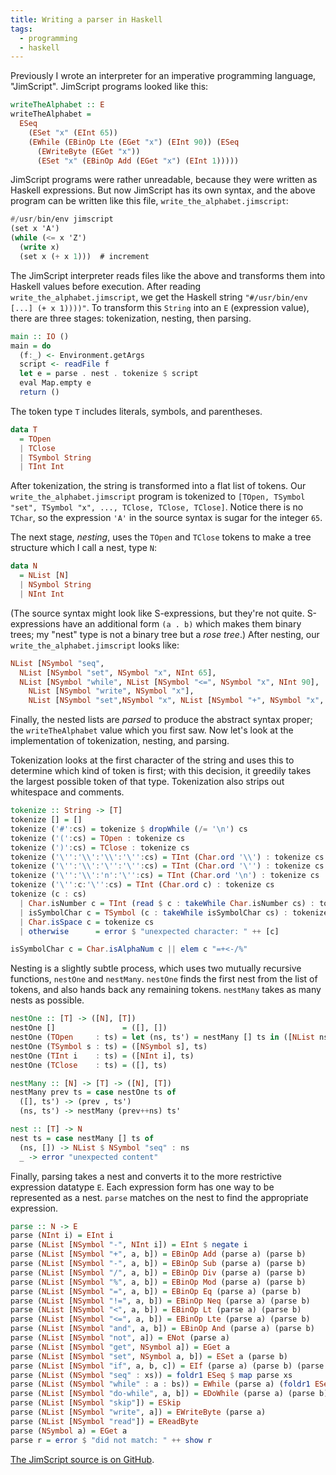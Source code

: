 ```yaml
---
title: Writing a parser in Haskell
tags:
  - programming
  - haskell
---
```


Previously I wrote an interpreter for an imperative programming language, "JimScript".
JimScript programs looked like this:

```haskell
writeTheAlphabet :: E
writeTheAlphabet =
  ESeq
    (ESet "x" (EInt 65))
    (EWhile (EBinOp Lte (EGet "x") (EInt 90)) (ESeq
      (EWriteByte (EGet "x"))
      (ESet "x" (EBinOp Add (EGet "x") (EInt 1)))))
```

JimScript programs were rather unreadable,
because they were written as Haskell expressions.
But now JimScript has its own syntax,
and the above program can be written like this file, `write_the_alphabet.jimscript`:

```scheme
#/usr/bin/env jimscript
(set x 'A')
(while (<= x 'Z')
  (write x)
  (set x (+ x 1)))  # increment
```

The JimScript interpreter reads files like the above
and transforms them into Haskell values before execution.
After reading `write_the_alphabet.jimscript`,
we get the Haskell string `"#/usr/bin/env [...] (+ x 1))))"`.
To transform this `String` into an `E` (expression value),
there are three stages: tokenization, nesting, then parsing.

```haskell
main :: IO ()
main = do
  (f:_) <- Environment.getArgs
  script <- readFile f
  let e = parse . nest . tokenize $ script
  eval Map.empty e
  return ()
```

The token type `T` includes literals, symbols, and parentheses.

```haskell
data T
  = TOpen
  | TClose
  | TSymbol String
  | TInt Int
```

After tokenization, the string is transformed into a flat list of tokens.
Our `write_the_alphabet.jimscript` program is tokenized to
`[TOpen, TSymbol "set", TSymbol "x", ..., TClose, TClose, TClose]`.
Notice there is no `TChar`,
so the expression `'A'` in the source syntax is sugar for the integer `65`.

The next stage, _nesting_, uses the `TOpen` and `TClose` tokens
to make a tree structure which I call a nest, type `N`:

```haskell
data N
  = NList [N]
  | NSymbol String
  | NInt Int
```

(The source syntax might look like S-expressions, but they're not quite.
S-expressions have an additional form `(a . b)` which makes them binary trees;
my "nest" type is not a binary tree but a _rose tree_.)
After nesting, our `write_the_alphabet.jimscript` looks like:

```haskell
NList [NSymbol "seq",
  NList [NSymbol "set", NSymbol "x", NInt 65],
  NList [NSymbol "while", NList [NSymbol "<=", NSymbol "x", NInt 90],
    NList [NSymbol "write", NSymbol "x"],
    NList [NSymbol "set",NSymbol "x", NList [NSymbol "+", NSymbol "x", NInt 1]]]]
```

Finally, the nested lists are _parsed_ to produce the abstract syntax proper;
the `writeTheAlphabet` value which you first saw.
Now let's look at the implementation of tokenization, nesting, and parsing.

Tokenization looks at the first character of the string
and uses this to determine which kind of token is first;
with this decision, it greedily takes the largest possible token of that type.
Tokenization also strips out whitespace and comments.

```haskell
tokenize :: String -> [T]
tokenize [] = []
tokenize ('#':cs) = tokenize $ dropWhile (/= '\n') cs
tokenize ('(':cs) = TOpen : tokenize cs
tokenize (')':cs) = TClose : tokenize cs
tokenize ('\'':'\\':'\\':'\'':cs) = TInt (Char.ord '\\') : tokenize cs
tokenize ('\'':'\\':'\'':'\'':cs) = TInt (Char.ord '\'') : tokenize cs
tokenize ('\'':'\\':'n':'\'':cs) = TInt (Char.ord '\n') : tokenize cs
tokenize ('\'':c:'\'':cs) = TInt (Char.ord c) : tokenize cs
tokenize (c : cs)
  | Char.isNumber c = TInt (read $ c : takeWhile Char.isNumber cs) : tokenize (dropWhile Char.isNumber cs)
  | isSymbolChar c = TSymbol (c : takeWhile isSymbolChar cs) : tokenize (dropWhile isSymbolChar cs)
  | Char.isSpace c = tokenize cs
  | otherwise      = error $ "unexpected character: " ++ [c]

isSymbolChar c = Char.isAlphaNum c || elem c "=+<-/%"
```

Nesting is a slightly subtle process,
which uses two mutually recursive functions, `nestOne` and `nestMany`.
`nestOne` finds the first nest from the list of tokens,
and also hands back any remaining tokens.
`nestMany` takes as many nests as possible.

```haskell
nestOne :: [T] -> ([N], [T])
nestOne []               = ([], [])
nestOne (TOpen     : ts) = let (ns, ts') = nestMany [] ts in ([NList ns], ts')
nestOne (TSymbol s : ts) = ([NSymbol s], ts)
nestOne (TInt i    : ts) = ([NInt i], ts)
nestOne (TClose    : ts) = ([], ts)

nestMany :: [N] -> [T] -> ([N], [T])
nestMany prev ts = case nestOne ts of
  ([], ts') -> (prev , ts')
  (ns, ts') -> nestMany (prev++ns) ts'

nest :: [T] -> N
nest ts = case nestMany [] ts of
  (ns, []) -> NList $ NSymbol "seq" : ns
  _ -> error "unexpected content"
```

Finally, parsing takes a nest and converts it to the more restrictive expression datatype `E`.
Each expression form has one way to be represented as a nest.
`parse` matches on the nest to find the appropriate expression.

```haskell
parse :: N -> E
parse (NInt i) = EInt i
parse (NList [NSymbol "-", NInt i]) = EInt $ negate i
parse (NList [NSymbol "+", a, b]) = EBinOp Add (parse a) (parse b)
parse (NList [NSymbol "-", a, b]) = EBinOp Sub (parse a) (parse b)
parse (NList [NSymbol "/", a, b]) = EBinOp Div (parse a) (parse b)
parse (NList [NSymbol "%", a, b]) = EBinOp Mod (parse a) (parse b)
parse (NList [NSymbol "=", a, b]) = EBinOp Eq (parse a) (parse b)
parse (NList [NSymbol "!=", a, b]) = EBinOp Neq (parse a) (parse b)
parse (NList [NSymbol "<", a, b]) = EBinOp Lt (parse a) (parse b)
parse (NList [NSymbol "<=", a, b]) = EBinOp Lte (parse a) (parse b)
parse (NList [NSymbol "and", a, b]) = EBinOp And (parse a) (parse b)
parse (NList [NSymbol "not", a]) = ENot (parse a)
parse (NList [NSymbol "get", NSymbol a]) = EGet a
parse (NList [NSymbol "set", NSymbol a, b]) = ESet a (parse b)
parse (NList [NSymbol "if", a, b, c]) = EIf (parse a) (parse b) (parse c)
parse (NList (NSymbol "seq" : xs)) = foldr1 ESeq $ map parse xs
parse (NList (NSymbol "while" : a : bs)) = EWhile (parse a) (foldr1 ESeq $ map parse bs)
parse (NList [NSymbol "do-while", a, b]) = EDoWhile (parse a) (parse b)
parse (NList [NSymbol "skip"]) = ESkip
parse (NList [NSymbol "write", a]) = EWriteByte (parse a)
parse (NList [NSymbol "read"]) = EReadByte
parse (NSymbol a) = EGet a
parse r = error $ "did not match: " ++ show r
```

[The JimScript source is on GitHub](https://github.com/jameshfisher/jimscript).
